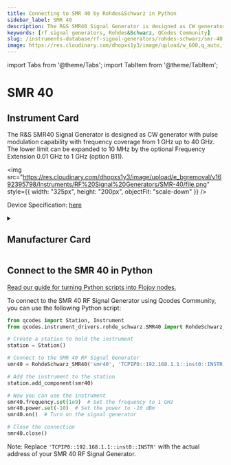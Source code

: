 ```yaml
---
title: Connecting to SMR 40 by Rohdes&Schwarz in Python
sidebar_label: SMR 40
description: The R&S SMR40 Signal Generator is designed as CW generator with pulse modulation capability with frequency coverage from 1 GHz up to 40 GHz. The lower limit can be expanded to 10 MHz by the optional Frequency Extension 0.01 GHz to 1 GHz  (option B11).
keywords: [rf signal generators, Rohdes&Schwarz, QCodes Community]
slug: /instruments-database/rf-signal-generators/rohdes-schwarz/smr-40
image: https://res.cloudinary.com/dhopxs1y3/image/upload/w_600,q_auto,f_auto/e_bgremoval/v1692395798/Instruments/RF%20Signal%20Generators/SMR-40/file.jpg
---
```


import Tabs from '@theme/Tabs';
import TabItem from '@theme/TabItem';

# SMR 40

## Instrument Card

<div className="flex">

<div>

The R&S SMR40 Signal Generator is designed as CW generator with pulse modulation capability with frequency coverage from 1 GHz up to 40 GHz. The lower limit can be expanded to 10 MHz by the optional Frequency Extension 0.01 GHz to 1 GHz  (option B11).

</div>

<img src="https://res.cloudinary.com/dhopxs1y3/image/upload/e_bgremoval/v1692395798/Instruments/RF%20Signal%20Generators/SMR-40/file.png" style={{ width: "325px", height: "200px", objectFit: "scale-down" }} />

</div>

<div className="flex text-center">

<p>Device Specification: <a target="\_blank" href="https://www.axiomtest.com/documents/models/Rohde%20&%20Schwarz%20SMR40%20Data%20Sheet.pdf">here</a></p>

</div>

<details style={{ marginTop: "15px"}}>
<summary><h2>Manufacturer Card</h2></summary>

<img src="https://res.cloudinary.com/dhopxs1y3/image/upload/v1692806194/Instruments/Vendor%20Logos/RohdeSchwarz.png" style={{ width: "100%", height: "170px",objectFit: "scale-down" }} />

Rohde & Schwarz GmbH & Co KG is an international electronics group specializing in the fields of electronic test equipment, broadcast & media, cybersecurity, radiomonitoring and radiolocation, and radiocommunication.

<ul>
  <li>Headquarters: Munich, Germany</li>
  <li>Yearly Revenue (millions, USD): 2500.0</li>
  <li>Vendor Website: <a href="https://www.rohde-schwarz.com/ca/home_48230.html">here</a></li>
</ul>
</details>

## Connect to the SMR 40 in Python

[Read our guide for turning Python scripts into Flojoy nodes.](https://docs.flojoy.ai/custom-nodes/creating-custom-node/)
<Tabs>
<TabItem value="QCodes Community" label="QCodes Community">

To connect to the SMR 40 RF Signal Generator using Qcodes Community, you can use the following Python script:

```python
from qcodes import Station, Instrument
from qcodes.instrument_drivers.rohde_schwarz.SMR40 import RohdeSchwarz_SMR40

# Create a station to hold the instrument
station = Station()

# Connect to the SMR 40 RF Signal Generator
smr40 = RohdeSchwarz_SMR40('smr40', 'TCPIP0::192.168.1.1::inst0::INSTR')

# Add the instrument to the station
station.add_component(smr40)

# Now you can use the instrument
smr40.frequency.set(1e9)  # Set the frequency to 1 GHz
smr40.power.set(-10)  # Set the power to -10 dBm
smr40.on()  # Turn on the signal generator

# Close the connection
smr40.close()
```

Note: Replace `'TCPIP0::192.168.1.1::inst0::INSTR'` with the actual address of your SMR 40 RF Signal Generator.

</TabItem>
</Tabs>